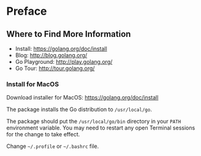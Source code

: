 # Preface

## Where to Find More Information

* Install: https://golang.org/doc/install
* Blog: http://blog.golang.org/
* Go Playground: http://play.golang.org/
* Go Tour: http://tour.golang.org/

### Install for MacOS

Download installer for MacOS: https://golang.org/doc/install

The package installs the Go distribution to `/usr/local/go`.

The package should put the `/usr/local/go/bin` directory in your `PATH` environment variable. You may need to restart any open Terminal sessions for the change to take effect.

Change `~/.profile` or `~/.bashrc` file.
